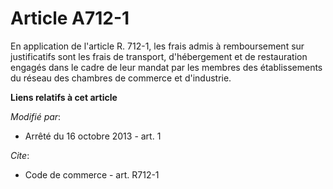 # Article A712-1

En application de l'article R. 712-1, les frais admis à remboursement sur justificatifs sont les frais de transport,
d'hébergement et de restauration engagés dans le cadre de leur mandat par les membres         des établissements du réseau
des chambres de commerce et d'industrie.

**Liens relatifs à cet article**

_Modifié par_:

  - Arrêté du 16 octobre 2013 - art. 1

_Cite_:

  - Code de commerce - art. R712-1
